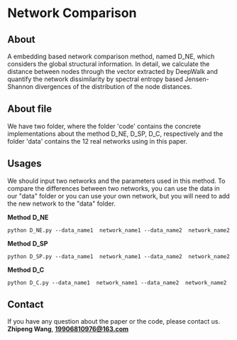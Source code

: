 # Network Comparison

## About
A embedding based network comparison method, named D_NE, which considers the global structural information. In detail, we calculate the distance between nodes through the vector extracted by DeepWalk and quantify the network dissimilarity by spectral entropy based Jensen-Shannon divergences of the distribution of the node distances. 

## About file 

We have two folder, where the folder 'code' contains the concrete implementations about the method D_NE, D_SP, D_C, respectively and  the folder 'data' contains the 12 real networks using in this paper.

## Usages

We should input two networks and the parameters used in this method.  To compare the differences between two networks, you can use the data in our "data" folder or you can use your own network, but you will need to add the new network to the "data" folder.


**Method** **D_NE**
```
python D_NE.py --data_name1  network_name1 --data_name2  network_name2 
```

**Method** **D_SP**
```
python D_SP.py --data_name1  network_name1 --data_name2  network_name2 
```

**Method** **D_C**
```
python D_C.py --data_name1  network_name1 --data_name2  network_name2 
```
## Contact
If you have any question about the paper or the code, 
please contact us.
**Zhipeng Wang**, **19906810976@163.com**